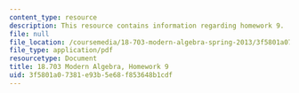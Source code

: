 ```yaml
---
content_type: resource
description: This resource contains information regarding homework 9.
file: null
file_location: /coursemedia/18-703-modern-algebra-spring-2013/3f5801a07381e93b5e68f853648b1cdf_MIT18_703S13_h9.pdf
file_type: application/pdf
resourcetype: Document
title: 18.703 Modern Algebra, Homework 9
uid: 3f5801a0-7381-e93b-5e68-f853648b1cdf
---
```

